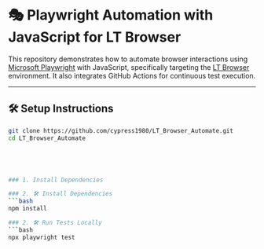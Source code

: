 # 🎭 Playwright Automation with JavaScript for LT Browser

This repository demonstrates how to automate browser interactions using [Microsoft Playwright](https://playwright.dev/) with JavaScript, specifically targeting the [LT Browser](https://www.lambdatest.com/lt-browser) environment. It also integrates GitHub Actions for continuous test execution.

---

## 🛠️ Setup Instructions


```bash
git clone https://github.com/cypress1980/LT_Browser_Automate.git
cd LT_Browser_Automate





### 1. Install Dependencies

### 2. 🛠️ Install Dependencies
```bash
npm install

### 2. 🛠️ Run Tests Locally
```bash
npx playwright test
